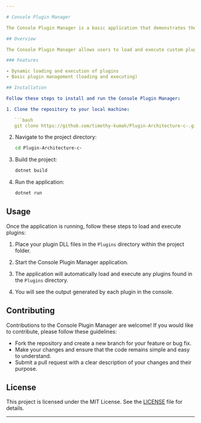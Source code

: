 ```yaml
---

# Console Plugin Manager

The Console Plugin Manager is a basic application that demonstrates the concept of plugin architecture in a console-based environment. This README provides an overview of the project, installation instructions, and usage guidelines.

## Overview

The Console Plugin Manager allows users to load and execute custom plugins dynamically. It provides a simple demonstration of how plugins can be integrated into an application to extend its functionality.

### Features

- Dynamic loading and execution of plugins
- Basic plugin management (loading and executing)

## Installation

Follow these steps to install and run the Console Plugin Manager:

1. Clone the repository to your local machine:

   ```bash
   git clone https://github.com/timothy-kumah/Plugin-Architecture-c-.git
   ```

2. Navigate to the project directory:

   ```bash
   cd Plugin-Architecture-c-
   ```

3. Build the project:

   ```bash
   dotnet build
   ```

4. Run the application:

   ```bash
   dotnet run
   ```

## Usage

Once the application is running, follow these steps to load and execute plugins:

1. Place your plugin DLL files in the `Plugins` directory within the project folder.

2. Start the Console Plugin Manager application.

3. The application will automatically load and execute any plugins found in the `Plugins` directory.

4. You will see the output generated by each plugin in the console.

## Contributing

Contributions to the Console Plugin Manager are welcome! If you would like to contribute, please follow these guidelines:

- Fork the repository and create a new branch for your feature or bug fix.
- Make your changes and ensure that the code remains simple and easy to understand.
- Submit a pull request with a clear description of your changes and their purpose.

## License

This project is licensed under the MIT License. See the [LICENSE](LICENSE) file for details.

---
```

